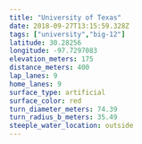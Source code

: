 ```yaml
---
title: "University of Texas"
date: 2018-09-27T13:15:59.328Z
tags: ["university","big-12"]
latitude: 30.28256
longitude: -97.7297083
elevation_meters: 175
distance_meters: 400
lap_lanes: 9
home_lanes: 9
surface_type: artificial
surface_color: red
turn_diameter_meters: 74.39
turn_radius_b_meters: 35.49
steeple_water_location: outside
---
```

